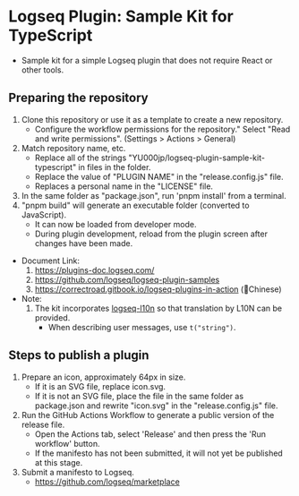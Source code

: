 # Logseq Plugin: Sample Kit for TypeScript

- Sample kit for a simple Logseq plugin that does not require React or other tools.

<!-- 

- Not published yet 👷🚧

> [Release](https://github.com/YU000jp/logseq-plugin-sample-kit-typescript/releases) information is on the right. Load files at developer mode.

[![latest release version](https://img.shields.io/github/v/release/YU000jp/logseq-plugin-sample-kit-typescript)](https://github.com/YU000jp/logseq-plugin-sample-kit-typescript/releases)
[![Downloads](https://img.shields.io/github/downloads/YU000jp/logseq-plugin-sample-kit-typescript/total.svg)](https://github.com/YU000jp/logseq-plugin-sample-kit-typescript/releases)

---

-->

<!-- start doc -->

## Preparing the repository

1. Clone this repository or use it as a template to create a new repository.
   - Configure the workflow permissions for the repository." Select "Read and write permissions". (Settings > Actions > General)
1. Match repository name, etc.
   - Replace all of the strings "YU000jp/logseq-plugin-sample-kit-typescript" in files in the folder.
   - Replace the value of "PLUGIN NAME" in the "release.config.js" file.
   - Replaces a personal name in the "LICENSE" file.
1. In the same folder as "package.json", run 'pnpm install' from a terminal.
1. "pnpm build" will generate an executable folder (converted to JavaScript).
   - It can now be loaded from developer mode.
   - During plugin development, reload from the plugin screen after changes have been made.
- Document Link:
  1. https://plugins-doc.logseq.com/
  1. https://github.com/logseq/logseq-plugin-samples
  1. https://correctroad.gitbook.io/logseq-plugins-in-action (👲Chinese)
- Note:
  1. The kit incorporates [logseq-l10n](https://github.com/sethyuan/logseq-l10n) so that translation by L10N can be provided.
     - When describing user messages, use `t("string")`.

## Steps to publish a plugin

1. Prepare an icon, approximately 64px in size.
   - If it is an SVG file, replace icon.svg.
   - If it is not an SVG file, place the file in the same folder as package.json and rewrite "icon.svg" in the "release.config.js" file.
1. Run the GitHub Actions Workflow to generate a public version of the release file.
   - Open the Actions tab, select 'Release' and then press the 'Run workflow' button.
   - If the manifesto has not been submitted, it will not yet be published at this stage.
1. Submit a manifesto to Logseq.
   - https://github.com/logseq/marketplace

<!-- end -->

<!--

## Features

1. A
1. B
1. C

---

## Getting Started

### Install from Logseq Marketplace (Coming👷🚧)

- Press [`---`] on the top right toolbar to open [`Plugins`]. Select marketplace. Type `WORD` in the search field, select it from the search results and install

-->